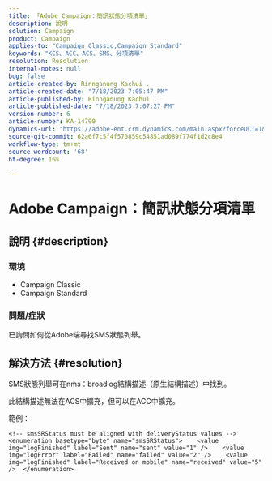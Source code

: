```yaml
---
title: 「Adobe Campaign：簡訊狀態分項清單」
description: 說明
solution: Campaign
product: Campaign
applies-to: "Campaign Classic,Campaign Standard"
keywords: "KCS、ACC、ACS、SMS、分項清單"
resolution: Resolution
internal-notes: null
bug: false
article-created-by: Rinnganung Kachui .
article-created-date: "7/18/2023 7:05:47 PM"
article-published-by: Rinnganung Kachui .
article-published-date: "7/18/2023 7:07:27 PM"
version-number: 6
article-number: KA-14790
dynamics-url: "https://adobe-ent.crm.dynamics.com/main.aspx?forceUCI=1&pagetype=entityrecord&etn=knowledgearticle&id=467a0e16-9e25-ee11-9cbd-6045bd006b4b"
source-git-commit: 62a6f7c5f4f570859c54851ad089f774f1d2c8e4
workflow-type: tm+mt
source-wordcount: '68'
ht-degree: 16%

---
```


# Adobe Campaign：簡訊狀態分項清單

## 說明 {#description}




### 環境



- Campaign Classic
- Campaign Standard




### 問題/症狀



已詢問如何從Adobe端尋找SMS狀態列舉。


## 解決方法 {#resolution}


SMS狀態列舉可在nms：broadlog結構描述（原生結構描述）中找到。

此結構描述無法在ACS中擴充，但可以在ACC中擴充。

範例：


```
<!-- smsSRStatus must be aligned with deliveryStatus values -->  <enumeration basetype="byte" name="smsSRStatus">    <value img="logFinished" label="Sent" name="sent" value="1" />    <value img="logError" label="Failed" name="failed" value="2" />    <value img="logFinished" label="Received on mobile" name="received" value="5" />  </enumeration>
```



